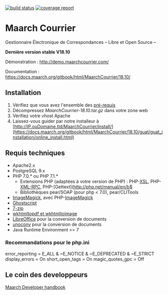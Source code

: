 [![build status](https://labs.maarch.org/maarch/MaarchCourrier/badges/develop/build.svg)](https://labs.maarch.org/maarch/MaarchCourrier/commits/develop)
[![coverage report](https://labs.maarch.org/maarch/MaarchCourrier/badges/develop/coverage.svg)](https://labs.maarch.org/maarch/MaarchCourrier/commits/develop)



# Maarch Courrier
Gestionnaire Électronique de Correspondances – Libre et Open Source –

**Dernière version stable V18.10**

Démonstration : http://demo.maarchcourrier.com/

Documentation : https://docs.maarch.org/gitbook/html/MaarchCourrier/18.10/


## Installation
1. Vérifiez que vous avez l'ensemble des [pré-requis](https://docs.maarch.org/gitbook/html/MaarchCourrier/18.10/guat/guat_prerequisites/home.html)
2. Décompressez *MaarchCourrier-18.10.tar.gz* dans votre zone web
3. Vérifiez votre vhost Apache
4. Laissez-vous guider par notre installeur à [http://IP.ouDomaine.tld/MaarchCourrier/install/](https://docs.maarch.org/gitbook/html/MaarchCourrier/18.10/guat/guat_installation/online_install.html)


## Requis techniques

* Apache2.x
* PostgreSQL 9.x
* PHP 7.0.* ou PHP 7.1.*
   * Extensions PHP (adaptées à votre version de PHP) : PHP-[XSL](http://php.net/manual/en/book.xsl.php), PHP-[XML-RPC](http://php.net/manual/en/book.xmlrpc.php), PHP-[Gettext](http://php.net/manual/en/b$
   * Bibliothèques pear/SOAP (pour php < 7.0), pear/CLITools
* [ImageMagick](http://imagemagick.org/), avec PHP-[ImageMagick](http://php.net/manual/en/book.imagick.php)
* [Ghostscript](https://www.ghostscript.com/)
* [7-zip](http://www.7-zip.org/)
* [wkhtmltopdf et wkhtmltoimage](http://wkhtmltopdf.org/downloads.html)
* [LibreOffice](http://libreoffice.org/) pour la conversion de documents
* [unoconv](https://packages.debian.org/jessie/unoconv) pour la conversion de documents
* Java Runtime Environment >= 7


###  Recommandations pour le php.ini

error_reporting = E_ALL & ~E_NOTICE & ~E_DEPRECATED & ~E_STRICT
display_errors = On
short_open_tags = On
magic_quotes_gpc = Off


## Le coin des developpeurs
[Maarch Developer handbook](https://labs.maarch.org/maarch/MaarchCourrier/blob/master/CONTRIBUTING.md)

